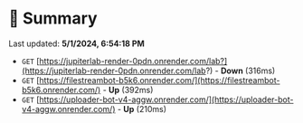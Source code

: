# 📖 Summary
Last updated: **5/1/2024, 6:54:18 PM**

- `GET` [https://jupiterlab-render-0pdn.onrender.com/lab?](https://jupiterlab-render-0pdn.onrender.com/lab?) - **Down** (316ms)
- `GET` [https://filestreambot-b5k6.onrender.com/](https://filestreambot-b5k6.onrender.com/) - **Up** (392ms)
- `GET` [https://uploader-bot-v4-aggw.onrender.com/](https://uploader-bot-v4-aggw.onrender.com/) - **Up** (210ms)
